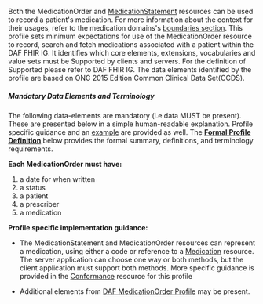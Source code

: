 Both the MedicationOrder and [MedicationStatement] resources can be used to record a patient's medication.   For more information about the context for their usages, refer to the medication domains's [boundaries section].  This profile sets minimum expectations for use of the MedicationOrder resource to record, search and fetch medications associated with a patient within the DAF FHIR IG. It identifies which core elements, extensions, vocabularies and value sets must be Supported by clients and servers. For the definition of Supported please refer to DAF FHIR IG. The data elements identified by the profile are based on ONC 2015 Edition Common Clinical Data Set(CCDS).


##### Mandatory Data Elements and Terminology


The following data-elements are mandatory (i.e data MUST be present). These are presented below in a simple human-readable explanation.  Profile specific guidance and an [example](#example) are provided as well.  The [**Formal Profile Definition**](#profile) below provides the  formal summary, definitions, and  terminology requirements.  

**Each MedicationOrder must have:**

1.  a date for when written
1.  a status
1.  a patient
1.  a prescriber
1.  a medication


**Profile specific implementation guidance:**

*  The MedicationStatement and MedicationOrder resources can represent a medication, using either a code or reference to a [Medication] resource.  The server application can choose one way or both methods,  but the client application must support both methods.  More specific guidance is provided in the [Conformance] resource for this profile

* Additional elements from [DAF MedicationOrder Profile](daf-MedicationOrder.html) may be present.

 [DAF MedicationStatement Profile]: http://hl7.org/fhir/daf/medicationstatement-daf.html
  [DAF MedicationOrder Profile]: http://hl7.org/fhir/daf/medicationorder-daf.html
  [Medication Clinical Drug (RxNorm)]: valueset-daf-medication-codes.html
  [MedicationOrderStatus]: http://hl7.org/fhir/daf/valueset-medication-order-status.html
[MedicationStatementStatus]: http://hl7.org/fhir/daf/valueset-medication-statement-status.html
[MedicationStatement]:daf-core-medicationstatement.html
 [MedicationOrder]: daf-core-medicationorder.html
 [Medication]:daf-core-medication.html
 [Conformance]: daf-core-medicationstatement-conformance.html
 [boundaries section]: http://hl7-fhir.github.io/medicationorder.html#bnr

 